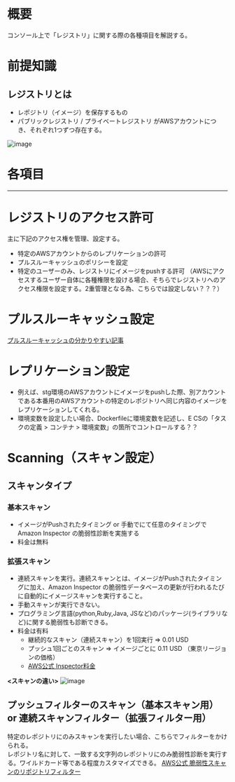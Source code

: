 # 概要
コンソール上で「レジストリ」に関する際の各種項目を解説する。

# 前提知識
## レジストリとは
- レポジトリ（イメージ）を保存するもの
- パブリックレジストリ / プライベートレジストリ がAWSアカウントにつき、それぞれ1つずつ存在する。

![image](https://github.com/adgjmptwgw/aws-practice/assets/66456130/6964a0a5-2536-418e-97c7-fbefa8002452)

# 各項目
---
# レジストリのアクセス許可
主に下記のアクセス権を管理、設定する。
- 特定のAWSアカウントからのレプリケーションの許可
- プルスルーキャッシュのポリシーを設定
- 特定のユーザーのみ、レジストリにイメージをpushする許可
  （AWSにアクセスするユーザー自体に各種権限を設ける場合、そちらでレジストリへのアクセス権限を設定する。2重管理となる為、こちらでは設定しない？？？）

# プルスルーキャッシュ設定

[プルスルーキャッシュの分かりやすい記事](https://dev.classmethod.jp/articles/ecr-pull-through-cache-repositories/)

# レプリケーション設定
- 例えば、stg環境のAWSアカウントにイメージをpushした際、別アカウントである本番用のAWSアカウントの特定のレポジトリへ同じ内容のイメージをレプリケーションしてくれる。
- 環境変数を設定したい場合、Dockerfileに環境変数を記述し、E CSの「タスクの定義 > コンテナ > 環境変数」の箇所でコントロールする？？

# Scanning（スキャン設定）
## スキャンタイプ
### 基本スキャン
- イメージがPushされたタイミング or 手動でにて任意のタイミングでAmazon Inspector の脆弱性診断を実施する
- 料金は無料

### 拡張スキャン
- 連続スキャンを実行。連続スキャンとは、イメージがPushされたタイミングに加え、Amazon Inspector の脆弱性データベースの更新が行われるたびに自動的にイメージスキャンを実行すること。
- 手動スキャンが実行できない。
- プログラミング言語(python,Ruby,Java, JSなど)のパッケージ(ライブラリなど)に関する脆弱性も診断できる。
- 料金は有料
  - 継続的なスキャン（連続スキャン）を1回実行 => 0.01 USD
  - プッシュ1回ごとのスキャン => イメージごとに 0.11 USD （東京リージョンの価格）
  - [AWS公式 Inspector料金](https://aws.amazon.com/jp/inspector/pricing/)  

**<スキャンの違い>**
![image](https://github.com/adgjmptwgw/aws-practice/assets/66456130/7ceb0be1-2d30-4611-b4b5-83f0abcab47d)


## プッシュフィルターのスキャン（基本スキャン用） or 連続スキャンフィルター（拡張フィルター用）
特定のレポジトリにのみスキャンを実行したい場合、こちらでフィルターをかけられる。  
レポジトリ名に対して、一致する文字列のレポジトリにのみ脆弱性診断を実行する。ワイルドカード等である程度カスタマイズできる。
[AWS公式 脆弱性スキャンのリポジトリフィルター](https://docs.aws.amazon.com/ja_jp/AmazonECR/latest/userguide/image-scanning.html)  



